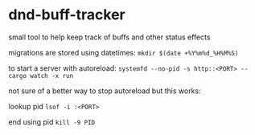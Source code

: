 # dnd-buff-tracker
small tool to help keep track of buffs and other status effects

migrations are stored using datetimes:
`mkdir $(date +%Y%m%d_%H%M%S)`

to start a server with autoreload:
`systemfd --no-pid -s http::<PORT> -- cargo watch -x run`

not sure of a better way to stop autoreload but this works:

lookup pid
`lsof -i :<PORT>`

end using pid
`kill -9 PID`

